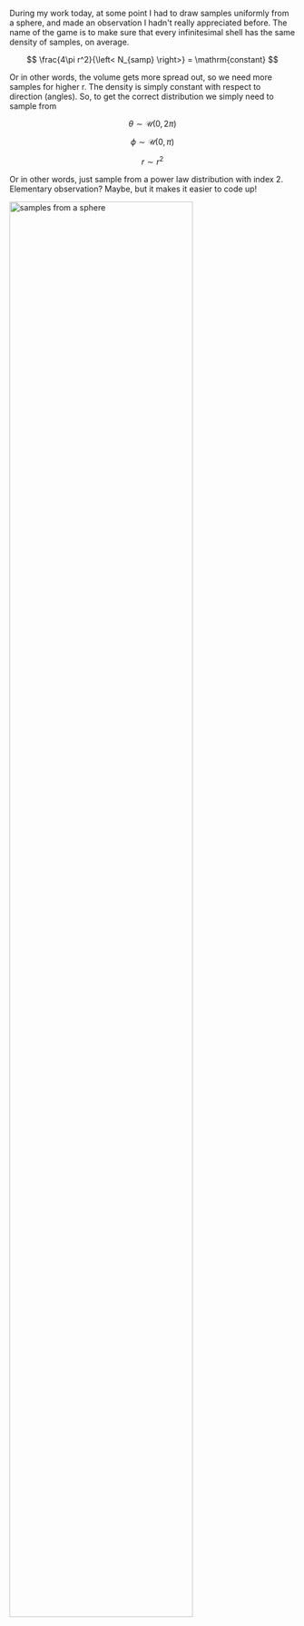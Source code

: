During my work today, at some point I had to draw samples uniformly from a sphere, and made an observation I hadn't really appreciated before. The name of the game is to make sure that every infinitesimal shell has the same density of samples, on average.

$$ \frac{4\pi r^2}{\left< N_{samp} \right>} = \mathrm{constant} $$

Or in other words, the volume gets more spread out, so we need more samples for higher r. The density is simply constant with respect to direction (angles). So, to get the correct distribution we simply need to sample from

$$ \theta \sim \mathcal{U}(0,2\pi) $$

$$ \phi \sim \mathcal{U}(0,\pi) $$

$$ r \sim r^2 $$

Or in other words, just sample from a power law distribution with index 2. Elementary observation? Maybe, but it makes it easier to code up!

<img src="/static/images/samplesFromASphere.png" alt="samples from a sphere" width="80%"/>